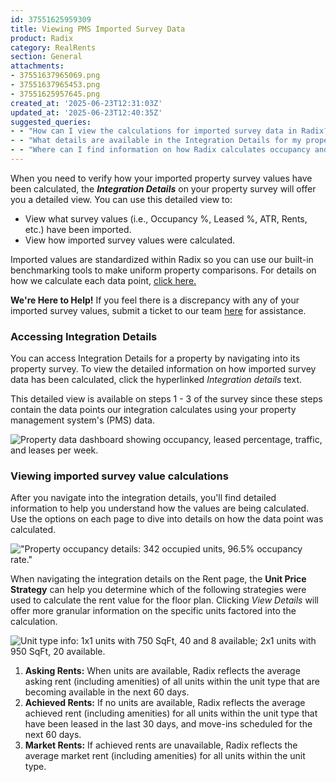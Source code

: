 ```yaml
---
id: 37551625959309
title: Viewing PMS Imported Survey Data
product: Radix
category: RealRents
section: General
attachments:
- 37551637965069.png
- 37551637965453.png
- 37551625957645.png
created_at: '2025-06-23T12:31:03Z'
updated_at: '2025-06-23T12:40:35Z'
suggested_queries:
- - "How can I view the calculations for imported survey data in Radix?"
- - "What details are available in the Integration Details for my property survey?"
- - "Where can I find information on how Radix calculates occupancy and rent values?"
---
```

When you need to verify how your imported property survey values have been calculated,
the ***Integration Details*** on your property survey will
offer you a detailed view. You can use this detailed view to:

* View what survey values (i.e., Occupancy %, Leased %, ATR, Rents, etc.) have
  been imported.
* View how imported survey values were calculated.

Imported values are standardized within Radix so you can use our built-in benchmarking tools to make uniform property comparisons. For details on how we calculate each data point, [click here.](https://help.radix.com/hc/en-us/articles/24303786708621)

**We're Here to Help!** If you feel there is a discrepancy with any of your imported survey values, submit a ticket to our team [here](https://help.radix.com/hc/en-us/requests/new) for assistance.

### Accessing Integration Details

You can access Integration Details for a property by navigating into its property
survey. To view the detailed information on how imported survey data has been
calculated, click the hyperlinked *Integration details* text.

This detailed view is available on steps 1 - 3 of the survey since these steps contain the data points our integration calculates using your property management system's (PMS) data.

![Property data dashboard showing occupancy, leased percentage, traffic, and leases per week.](attachments/37551637965069.png)

### Viewing imported survey value calculations

After you navigate into the integration details, you'll find detailed information to help you understand how the values are being calculated. Use the options on each page to dive into details on how the data point was calculated.

!["Property occupancy details: 342 occupied units, 96.5% occupancy rate."](attachments/37551637965453.png)

When navigating the integration details on the Rent page, the **Unit Price Strategy** can help you determine which of the following strategies were used to calculate the rent value for the floor plan. Clicking *View Details* will offer more granular information on the specific units factored into the calculation.

![Unit type info: 1x1 units with 750 SqFt, 40 and 8 available; 2x1 units with 950 SqFt, 20 available.](attachments/37551625957645.png)

1. **Asking Rents:** When units are available, Radix reflects the average asking rent (including amenities) of all units within the unit type that are becoming available in the next 60 days.
2. **Achieved Rents:** If no units are available, Radix reflects the average achieved rent (including amenities) for all units within the unit type that have been leased in the last 30 days, and move-ins scheduled for the next 60 days.
3. **Market Rents:** If achieved rents are unavailable, Radix reflects the average market rent (including amenities) for all units within the unit type.